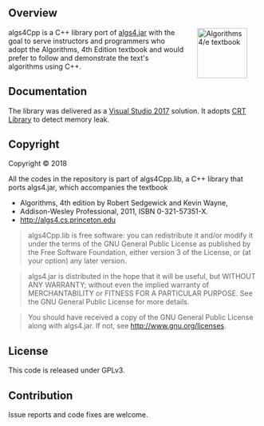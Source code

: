## Overview

<IMG SRC="http://algs4.cs.princeton.edu/cover.png"  align=right hspace=25 width=100 alt = "Algorithms 4/e textbook">

algs4Cpp is a C++ library port of [algs4.jar](http://algs4.cs.princeton.edu/code/) with the goal to serve instructors and programmers who adopt the Algorithms, 4th Edition textbook and would prefer to follow and demonstrate the text's algorithms using C++.

## Documentation

The library was delivered as a [Visual Studio 2017](https://www.visualstudio.com) solution. It adopts [CRT Library](https://docs.microsoft.com/en-us/visualstudio/debugger/finding-memory-leaks-using-the-crt-library?view=vs-2017) to detect memory leak. 

## Copyright

Copyright &copy; 2018

All the codes in the repository is part of algs4Cpp.lib, a C++ library that ports algs4.jar, which accompanies the textbook

* Algorithms, 4th edition by Robert Sedgewick and Kevin Wayne,
* Addison-Wesley Professional, 2011, ISBN 0-321-57351-X.
* http://algs4.cs.princeton.edu

> algs4Cpp.lib is free software: you can redistribute it and/or modify
> it under the terms of the GNU General Public License as published by
> the Free Software Foundation, either version 3 of the License, or
> (at your option) any later version.

> algs4.jar is distributed in the hope that it will be useful,
> but WITHOUT ANY WARRANTY; without even the implied warranty of
> MERCHANTABILITY or FITNESS FOR A PARTICULAR PURPOSE.  See the
> GNU General Public License for more details.

> You should have received a copy of the GNU General Public License
> along with algs4.jar.  If not, see http://www.gnu.org/licenses.

## License

This code is released under GPLv3.

## Contribution

Issue reports and code fixes are welcome.